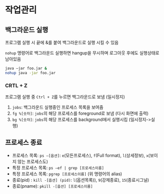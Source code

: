 # 작업관리

## 백그라운드 실행

프로그램 실행 시 끝에 &를 붙여 백그라운드로 실행 시킬 수 있음

`nohup` 명령어로 백그라운드 실행하면 hangup을 무시하며 로그아웃 후에도 실행상태로 남아있음

```sh
java –jar foo.jar &
nohup java -jar foo.jar
```

### CRTL + Z

프로그램 실행 중 `Ctrl + Z`를 누르면 백그라운드로 보냄 (일시정지)

1. `jobs`: 백그라운드 실행중인 프로세스 목록을 보여줌
2. `fg %[숫자]`: `jobs`의 해당 프로세스를 foreground로 보냄 (다시 화면에 출력)
3. `bg %[숫쟈]`: `jobs`의 해당 프로세스를 background에서 실행시킴 (일시정지->실행)

## 프로세스 종료

- 프로세스 목록: `ps –[옵션]`: `e`(모든프로세스), `f`(Full format), `l`(상세정보), `x`(보이지 않는 프로세스도)
- 특정 프로세스 목록: `ps –ef | grep [프로세스이름]`
- 특정 프로세스 목록: `pgrep [프로세스이름]` (위 명령어의 alias)
- 종료(pid) : `kill -[옵션] (pid)`: `l`(옵션목록)), `9`(강제종료), `15`(종료시그널)
- 종료(pname): `pkill -[옵션] [프로세스이름]`
